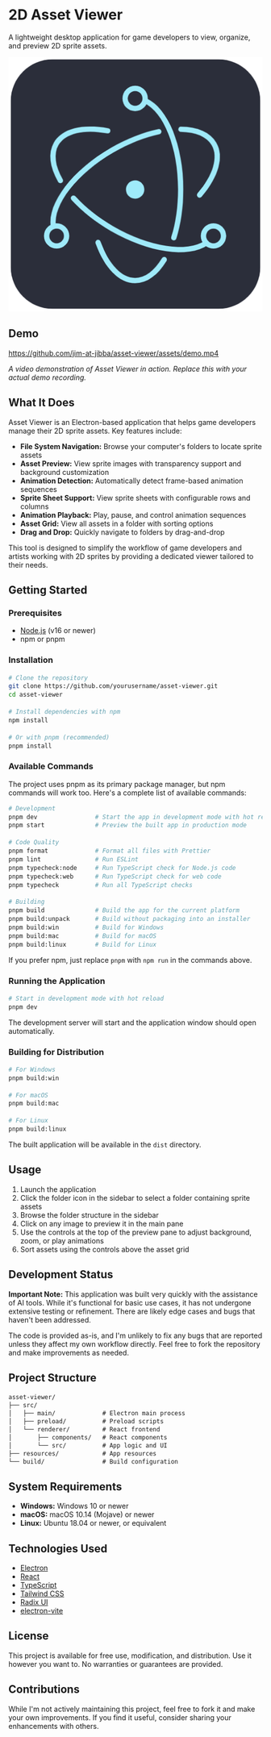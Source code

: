 # 2D Asset Viewer

A lightweight desktop application for game developers to view, organize, and preview 2D sprite assets.

![Asset Viewer Screenshot](resources/icon.png)

## Demo

https://github.com/jim-at-jibba/asset-viewer/assets/demo.mp4

_A video demonstration of Asset Viewer in action. Replace this with your actual demo recording._

## What It Does

Asset Viewer is an Electron-based application that helps game developers manage their 2D sprite assets. Key features include:

- **File System Navigation:** Browse your computer's folders to locate sprite assets
- **Asset Preview:** View sprite images with transparency support and background customization
- **Animation Detection:** Automatically detect frame-based animation sequences
- **Sprite Sheet Support:** View sprite sheets with configurable rows and columns
- **Animation Playback:** Play, pause, and control animation sequences
- **Asset Grid:** View all assets in a folder with sorting options
- **Drag and Drop:** Quickly navigate to folders by drag-and-drop

This tool is designed to simplify the workflow of game developers and artists working with 2D sprites by providing a dedicated viewer tailored to their needs.

## Getting Started

### Prerequisites

- [Node.js](https://nodejs.org/) (v16 or newer)
- npm or pnpm

### Installation

```bash
# Clone the repository
git clone https://github.com/yourusername/asset-viewer.git
cd asset-viewer

# Install dependencies with npm
npm install

# Or with pnpm (recommended)
pnpm install
```

### Available Commands

The project uses pnpm as its primary package manager, but npm commands will work too. Here's a complete list of available commands:

```bash
# Development
pnpm dev                # Start the app in development mode with hot reload
pnpm start              # Preview the built app in production mode

# Code Quality
pnpm format             # Format all files with Prettier
pnpm lint               # Run ESLint
pnpm typecheck:node     # Run TypeScript check for Node.js code
pnpm typecheck:web      # Run TypeScript check for web code
pnpm typecheck          # Run all TypeScript checks

# Building
pnpm build              # Build the app for the current platform
pnpm build:unpack       # Build without packaging into an installer
pnpm build:win          # Build for Windows
pnpm build:mac          # Build for macOS
pnpm build:linux        # Build for Linux
```

If you prefer npm, just replace `pnpm` with `npm run` in the commands above.

### Running the Application

```bash
# Start in development mode with hot reload
pnpm dev
```

The development server will start and the application window should open automatically.

### Building for Distribution

```bash
# For Windows
pnpm build:win

# For macOS
pnpm build:mac

# For Linux
pnpm build:linux
```

The built application will be available in the `dist` directory.

## Usage

1. Launch the application
2. Click the folder icon in the sidebar to select a folder containing sprite assets
3. Browse the folder structure in the sidebar
4. Click on any image to preview it in the main pane
5. Use the controls at the top of the preview pane to adjust background, zoom, or play animations
6. Sort assets using the controls above the asset grid

## Development Status

**Important Note:** This application was built very quickly with the assistance of AI tools. While it's functional for basic use cases, it has not undergone extensive testing or refinement. There are likely edge cases and bugs that haven't been addressed.

The code is provided as-is, and I'm unlikely to fix any bugs that are reported unless they affect my own workflow directly. Feel free to fork the repository and make improvements as needed.

## Project Structure

```
asset-viewer/
├── src/
│   ├── main/             # Electron main process
│   ├── preload/          # Preload scripts
│   └── renderer/         # React frontend
│       ├── components/   # React components
│       └── src/          # App logic and UI
├── resources/            # App resources
└── build/                # Build configuration
```

## System Requirements

- **Windows:** Windows 10 or newer
- **macOS:** macOS 10.14 (Mojave) or newer
- **Linux:** Ubuntu 18.04 or newer, or equivalent

## Technologies Used

- [Electron](https://www.electronjs.org/)
- [React](https://reactjs.org/)
- [TypeScript](https://www.typescriptlang.org/)
- [Tailwind CSS](https://tailwindcss.com/)
- [Radix UI](https://www.radix-ui.com/)
- [electron-vite](https://electron-vite.org/)

## License

This project is available for free use, modification, and distribution. Use it however you want to. No warranties or guarantees are provided.

## Contributions

While I'm not actively maintaining this project, feel free to fork it and make your own improvements. If you find it useful, consider sharing your enhancements with others.
